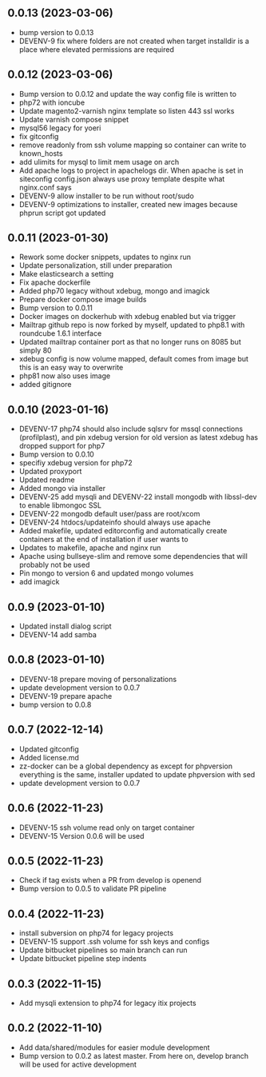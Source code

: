 ## 0.0.13 (2023-03-06)


*  bump version to 0.0.13
*  DEVENV-9 fix where folders are not created when target installdir is a place where elevated permissions are required



## 0.0.12 (2023-03-06)


*  Bump version to 0.0.12 and update the way config file is written to
*  php72 with ioncube
*  Update magento2-varnish nginx template so listen 443 ssl works
*  Update varnish compose snippet
*  mysql56 legacy for yoeri
*  fix gitconfig
*  remove readonly from ssh volume mapping so container can write to known_hosts
*  add ulimits for mysql to limit mem usage on arch
*  Add apache logs to project in apachelogs dir. When apache is set in siteconfig config.json always use proxy template despite what nginx.conf says
*  DEVENV-9 allow installer to be run without root/sudo
*  DEVENV-9 optimizations to installer, created new images because phprun script got updated



## 0.0.11 (2023-01-30)


*  Rework some docker snippets, updates to nginx run
*  Update personalization, still under preparation
*  Make elasticsearch a setting
*  Fix apache dockerfile
*  Added php70 legacy without xdebug, mongo and imagick
*  Prepare docker compose image builds
*  Bump version to 0.0.11
*  Docker images on dockerhub with xdebug enabled but via trigger
*  Mailtrap github repo is now forked by myself, updated to php8.1 with roundcube 1.6.1 interface
*  Updated mailtrap container port as that no longer runs on 8085 but simply 80
*  xdebug config is now volume mapped, default comes from image but this is an easy way to overwrite
*  php81 now also uses image
*  added gitignore



## 0.0.10 (2023-01-16)


*  DEVENV-17 php74 should also include sqlsrv for mssql connections (profilplast), and pin xdebug version for old version as latest xdebug has dropped support for php7
*  Bump version to 0.0.10
*  specifiy xdebug version for php72
*  Updated proxyport
*  Updated readme
*  Added mongo via installer
*  DEVENV-25 add mysqli and DEVENV-22 install mongodb with libssl-dev to enable libmongoc SSL
*  DEVENV-22 mongodb default user/pass are root/xcom
*  DEVENV-24 htdocs/updateinfo should always use apache
*  Added makefile, updated editorconfig and automatically create containers at the end of installation if user wants to
*  Updates to makefile, apache and nginx run
*  Apache using bullseye-slim and remove some dependencies that will probably not be used
*  Pin mongo to version 6 and updated mongo volumes
*  add imagick



## 0.0.9 (2023-01-10)


*  Updated install dialog script
*  DEVENV-14 add samba



## 0.0.8 (2023-01-10)


*  DEVENV-18 prepare moving of personalizations
*  update development version to 0.0.7
*  DEVENV-19 prepare apache
*  bump version to 0.0.8



## 0.0.7 (2022-12-14)


*  Updated gitconfig
*  Added license.md
*  zz-docker can be a global dependency as except for phpversion everything is the same, installer updated to update phpversion with sed
*  update development version to 0.0.7



## 0.0.6 (2022-11-23)


*  DEVENV-15 ssh volume read only on target container
*  DEVENV-15 Version 0.0.6 will be used



## 0.0.5 (2022-11-23)


*  Check if tag exists when a PR from develop is openend
*  Bump version to 0.0.5 to validate PR pipeline



## 0.0.4 (2022-11-23)


*  install subversion on php74 for legacy projects
*  DEVENV-15 support .ssh volume for ssh keys and configs
*  Update bitbucket pipelines so main branch can run
*  Update bitbucket pipeline step indents



## 0.0.3 (2022-11-15)


*  Add mysqli extension to php74 for legacy itix projects



## 0.0.2 (2022-11-10)


*  Add data/shared/modules for easier module development
*  Bump version to 0.0.2 as latest master. From here on, develop branch will be used for active development



